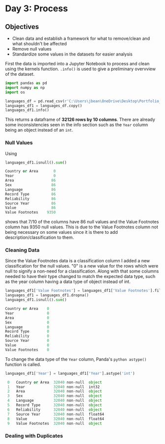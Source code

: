 # Day 3: Process
## Objectives
* Clean data and establish a framework for what to remove/clean and what shouldn't be affected
* Remove null values
* Standardize some values in the datasets for easier analysis

First the data is imported into a Jupyter Notebook to process and clean using the kernels function. ```.info()``` is used to give a preliminary overvview of the dataset.

```python
import pandas as pd
import numpy as np
import os

languages_df = pd.read_csv(r'C:\Users\jbean\OneDrive\Desktop\Portfolio_Projects\Year_In_Code\Week_2_Languages\Week_2_Data\raw_UNdata_languages.csv')
languages_df1 = languages_df.copy()
languages_df1.info()
```

This returns a dataframe of **32126 rows by 10 columns**. There are already some inconsistencies seen in the info section such as the ```Year``` column being an object instead of an ```int```.
### Null Values
Using 
```python
languages_df1.isnull().sum()
```
```python
Country or Area       0
Year                  0
Area                 86
Sex                  86
Language             86
Record Type          86
Reliability          86
Source Year          86
Value                86
Value Footnotes    9350
```
shows that 7/10 of the columns have 86 null values and the Value Footnotes column has 9350 null values. This is due to the Value Footnotes column not being necessary on some values since it is there to add description/classification to them. 


### Cleaning Data
Since the Value Footnotes data is a classification column I added a new classification for the null values. "0" is a new value for the rows which were null to signify a non-need for a classification. Along with that some columns needed to have their type changed to match the expected data type, such as the year column having a data type of object instead of int.
```python
languages_df1['Value Footnotes'] = languages_df1['Value Footnotes'].fillna(0)
languages_df1 = languages_df1.dropna()
languages_df1.isnull().sum()

```
```python
Country or Area    0
Year               0
Area               0
Sex                0
Language           0
Record Type        0
Reliability        0
Source Year        0
Value              0
Value Footnotes    0
```

To change the data type of the ```Year``` column, Panda's ```python astype()``` function is called.
```python
languages_df1['Year'] = languages_df1['Year'].astype('int')
```
```python
 0   Country or Area  32040 non-null  object 
 1   Year             32040 non-null  int32  
 2   Area             32040 non-null  object 
 3   Sex              32040 non-null  object 
 4   Language         32040 non-null  object 
 5   Record Type      32040 non-null  object 
 6   Reliability      32040 non-null  object 
 7   Source Year      32040 non-null  float64
 8   Value            32040 non-null  float64
 9   Value Footnotes  32040 non-null  object
```

### Dealing with Duplicates


